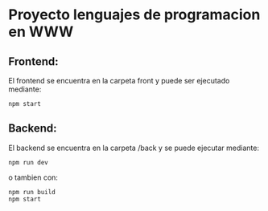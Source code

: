 # Proyecto lenguajes de programacion en WWW

## Frontend:
El frontend se encuentra en la carpeta front y puede ser ejecutado mediante:

```
npm start
```

## Backend:
El backend se encuentra en la carpeta /back y se puede ejecutar mediante:

```
npm run dev
```
o tambien  con:

```
npm run build
npm start
```
